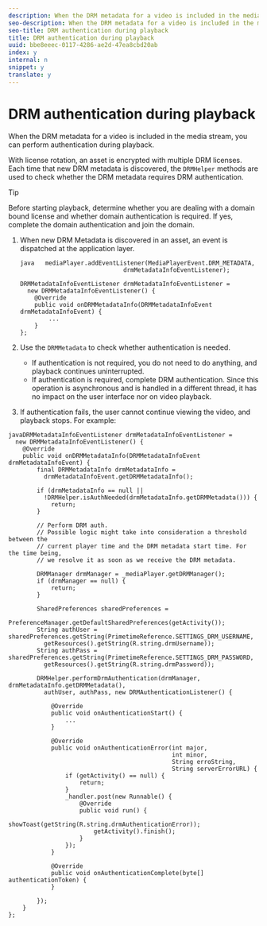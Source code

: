 ```yaml
---
description: When the DRM metadata for a video is included in the media stream, you can perform authentication during playback.
seo-description: When the DRM metadata for a video is included in the media stream, you can perform authentication during playback.
seo-title: DRM authentication during playback
title: DRM authentication during playback
uuid: bbe8eeec-0117-4286-ae2d-47ea8cbd20ab
index: y
internal: n
snippet: y
translate: y
---
```


# DRM authentication during playback

When the DRM metadata for a video is included in the media stream, you can perform authentication during playback.

With license rotation, an asset is encrypted with multiple DRM licenses. Each time that new DRM metadata is discovered, the `DRMHelper` methods are used to check whether the DRM metadata requires DRM authentication. 

>[!TIP]
>
>Before starting playback, determine whether you are dealing with a domain bound license and whether domain authentication is required. If yes, complete the domain authentication and join the domain.

1. When new DRM Metadata is discovered in an asset, an event is dispatched at the application layer.

   ```
   java   mediaPlayer.addEventListener(MediaPlayerEvent.DRM_METADATA,  
                                drmMetadataInfoEventListener); 
    
   DRMMetadataInfoEventListener drmMetadataInfoEventListener =  
     new DRMMetadataInfoEventListener() { 
       @Override 
       public void onDRMMetadataInfo(DRMMetadataInfoEvent drmMetadataInfoEvent) { 
           ... 
       } 
   };
   ```

1. Use the `DRMMetadata` to check whether authentication is needed.

    
    * If authentication is not required, you do not need to do anything, and playback continues uninterrupted.    
    * If authentication is required, complete DRM authentication. Since this operation is asynchronous and is handled in a different thread, it has no impact on the user interface nor on video playback. 
    
    
    
    
1. If authentication fails, the user cannot continue viewing the video, and playback stops.
For example: 
```
javaDRMMetadataInfoEventListener drmMetadataInfoEventListener =  
  new DRMMetadataInfoEventListener() { 
    @Override 
    public void onDRMMetadataInfo(DRMMetadataInfoEvent drmMetadataInfoEvent) { 
        final DRMMetadataInfo drmMetadataInfo =  
          drmMetadataInfoEvent.getDRMMetadataInfo(); 
 
        if (drmMetadataInfo == null ||  
          !DRMHelper.isAuthNeeded(drmMetadataInfo.getDRMMetadata())) { 
            return; 
        } 
 
        // Perform DRM auth. 
        // Possible logic might take into consideration a threshold between the  
        // current player time and the DRM metadata start time. For the time being,  
        // we resolve it as soon as we receive the DRM metadata. 
 
        DRMManager drmManager = _mediaPlayer.getDRMManager(); 
        if (drmManager == null) { 
            return; 
        } 
 
        SharedPreferences sharedPreferences =  
          PreferenceManager.getDefaultSharedPreferences(getActivity()); 
        String authUser = sharedPreferences.getString(PrimetimeReference.SETTINGS_DRM_USERNAME,  
          getResources().getString(R.string.drmUsername)); 
        String authPass = sharedPreferences.getString(PrimetimeReference.SETTINGS_DRM_PASSWORD,  
          getResources().getString(R.string.drmPassword)); 
 
        DRMHelper.performDrmAuthentication(drmManager, drmMetadataInfo.getDRMMetadata(),  
          authUser, authPass, new DRMAuthenticationListener() { 
 
            @Override 
            public void onAuthenticationStart() { 
                ... 
            } 
 
            @Override 
            public void onAuthenticationError(int major,  
                                              int minor,  
                                              String erroString,  
                                              String serverErrorURL) { 
                if (getActivity() == null) { 
                    return; 
                } 
                _handler.post(new Runnable() { 
                    @Override 
                    public void run() { 
                        showToast(getString(R.string.drmAuthenticationError)); 
                        getActivity().finish(); 
                    } 
                }); 
            } 
 
            @Override 
            public void onAuthenticationComplete(byte[] authenticationToken) { 
            } 
 
        }); 
    } 
}; 

```

